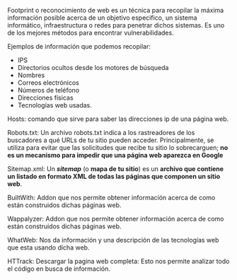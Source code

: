 Footprint o reconocimiento de web es un técnica para recopilar la máxima información posible acerca de un objetivo especifico, un sistema informático, infraestructura o redes para penetrar dichos sistemas. Es uno de los mejores métodos para encontrar vulnerabilidades.

Ejemplos de información que podemos recopilar:

- IPS
- Directorios ocultos desde los motores de búsqueda
- Nombres
- Correos electrónicos
- Números de teléfono
- Direcciones físicas
- Tecnologías web usadas.


Hosts: comando que sirve para saber las direcciones ip de una página web.

Robots.txt: Un archivo robots.txt indica a los rastreadores de los buscadores a qué URLs de tu sitio pueden acceder. Principalmente, se utiliza para evitar que las solicitudes que recibe tu sitio lo sobrecarguen; **no es un mecanismo para impedir que una página web aparezca en Google**

Sitemap.xml: Un **_sitemap_** (o **mapa de tu sitio**) es un **archivo que contiene un listado en formato XML de todas las páginas que componen un sitio web**.

BuiltWith: Addon que nos permite obtener información acerca de como están construidos dichas páginas web.

Wappalyzer: Addon que nos permite obtener información acerca de como están construidos dichas páginas web.

WhatWeb: Nos da información y una descripción de las tecnologías web que esta usando dicha web.

HTTrack: Descargar la pagina web completa: Esto nos permite analizar todo el código en busca de información.